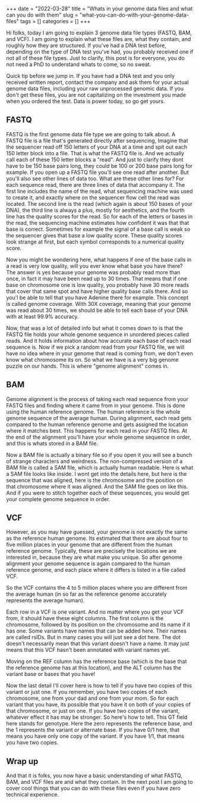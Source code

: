 +++ 
date = "2022-03-28"
title = "Whats in your genome data files and what can you do with them"
slug = "what-you-can-do-with-your-genome-data-files" 
tags = []
categories = []
+++

Hi folks, today I am going to explain 3 genome data file types (FASTQ, BAM, and VCF). I am going to explain what these files are, what they contain, and roughly how they are structured. If you've had a DNA test before, depending on the type of DNA test you've had, you probably received one if not all of these file types. Just to clarify, this post is for everyone, you do not need a PhD
to understand whats to come, so no sweat.

Quick tip before we jump in. If you have had a DNA test and you only received written report, contact the company and ask them for your actual genome data files, including your raw unprocessed genomic data. If you don't get these files, you are not capitalizing on the investment you made when you ordered the test. Data is power today, so go get yours.

## FASTQ

FASTQ is the first genome data file type we are going to talk about. A FASTQ file is a file that's generated directly after sequencing, Imagine that the sequencer read off 150 letters of your DNA at a time and spit out each 150 letter block into a file. That is what the FASTQ file is. And we actually call each of these 150 letter blocks a "read". And just to clarify they dont have to be 150 base pairs long, they could be 100 or 200 base pairs long for example. If you open up a FASTQ file you'll see one read after another. But you'll also see other lines of data too. What are these other lines for? For each sequence read, there are three lines of data that accompany it. The first line includes the name of the read, what sequencing machine was used to create it, and exactly where on the sequencer flow cell the read was located. The second line is the read (which again is about 150 bases of your DNA), the third line is always a plus, mostly for aesthetics, and the fourth line has the quality scores for the read. So for each of the letters or bases in the read, the sequencing machine estimates how confident it was that that base is correct. Sometimes for example the signal of a base call is weak so the sequencer gives that base a low quality score. These quality scores look strange at first, but each symbol corresponds to a numerical quality score.

Now you might be wondering here, what happens if one of the base calls in a read is very low quality, will you ever know what base you have there? The answer is yes because your genome was probably read more than once, in fact it may have been read up to 30 times. That means that if one base on chromosome one is low quality, you probably have 30 more reads that cover that same spot and have higher quality base calls there. And so you'l be able to tell that you have Adenine there for example. This concept is called genome coverage. With 30X coverage, meaning that your genome was read about 30 times, we should be able to tell each base of your DNA with at least 99.9% accuracy.

Now, that was a lot of detailed info but what it comes down to is that the FASTQ file holds your whole genome sequence in unordered pieces called reads. And it holds information about how accurate each base of each read sequence is. Now if we pick a random read from your FASTQ file, we will have no idea where in your genome that read is coming from, we don't even know what chromosome its on. So what we have is a very big genome puzzle on our hands. This is where "genome alignment" comes in.

## BAM

Genome alignment is the process of taking each read sequence from your FASTQ files and finding where it came from in your genome. This is done using the human reference genome. The human reference is the whole genome sequence of the average human. During alignment, each read gets compared to the human reference genome and gets assigned the location where it matches best. This happens for each read in your FASTQ files. At the end of the alignment you'll have your whole genome sequence in order, and this is whats stored in a BAM file.

Now a BAM file is actually a binary file so if you open it you will see a bunch of strange characters and weirdness. The non-compressed version of a BAM file is called a SAM file, which is actually human readable. Here is what a SAM file looks like inside. I wont get into the details here, but here is the sequence that was aligned, here is the chromosome and the position on that chromosome where it was aligned. And the SAM file goes on like this. And if you were to stitch together each of these sequences, you would get your complete genome sequence in order.

## VCF

However, as you may have guessed, your genome is not exactly the same as the reference human genome. Its estimated that there are about four to five million places in your genome that are different from the human reference genome. Typically, these are precisely the locations we are interested in, because they are what make you unique. So after genome alignment your genome sequence is again compared to the human reference genome, and each place where it differs is listed in a file called VCF.

So the VCF contains the 4 to 5 million places where you are different from the average human (in so far as the reference genome accurately represents the average human).

Each row in a VCF is one variant. And no matter where you get your VCF from, it should have these eight columns. The first column is the chromosome, followed by its position on the chromosome and its name if it has one. Some variants have names that can be added here. Their names are called rsIDs. But in many cases you will just see a dot here. The dot doesn't necessarily mean that this variant doesn't have a name. It may just means that this VCF hasn't been annotated with variant names yet.

Moving on the REF column has the reference base (which is the base that the reference genome has at this location), and the ALT column has the variant base or bases that you have!

Now the last detail I'll cover here is how to tell if you have two copies of this variant or just one. If you remember, you have two copies of each chromosome, one from your dad and one from your mom. So for each variant that you have, its possible that you have it on both of your copies of that chromosome, or just on one. If you have two copies of the variant, whatever effect it has may be stronger. So here's how to tell. This GT field here stands for genotype. Here the zero represents the reference base, and the 1 represents the variant or alternate base. If you have 0/1 here, that means you have only one copy of the variant. If you have 1/1, that means you have two copies.

## Wrap up

And that it is folks, you now have a basic understanding of what FASTQ, BAM, and VCF files are and what they contain. In the next post I am going to cover cool things that you can do with these files even if you have zero technical experience.
